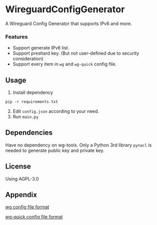 # WireguardConfigGenerator
A Wireguard Config Generator that supports IPv6 and more.

### Features 
* Support generate IPv6 list.
* Support preshard key. (But not user-defined due to security consideration)
* Support every item in `wg` and `wg-quick` config file.

## Usage
1. Install dependency
```
pip -r requirements.txt
```
2. Edit `config.json` according to your need.
3. Run `main.py`
   
## Dependencies
Have no dependency on wg-tools.
Only a Python 3rd library `pynacl` is needed to generate public key and private key.

## License
Using AGPL-3.0

## Appendix
[wg config file format](https://git.zx2c4.com/wireguard-tools/about/src/man/wg.8#CONFIGURATION%20FILE%20FORMAT)

[wg-quick config file format](https://git.zx2c4.com/wireguard-tools/about/src/man/wg-quick.8#CONFIGURATION)

